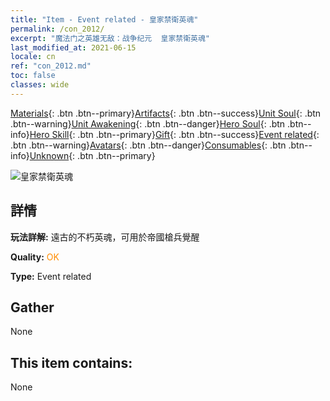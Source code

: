 ```yaml
---
title: "Item - Event related - 皇家禁衛英魂"
permalink: /con_2012/
excerpt: "魔法门之英雄无敌：战争纪元  皇家禁衛英魂"
last_modified_at: 2021-06-15
locale: cn
ref: "con_2012.md"
toc: false
classes: wide
---
```

 [Materials](/ItemsCN/){: .btn .btn--primary}[Artifacts](/ItemsCN/Artifacts/){: .btn .btn--success}[Unit Soul](/ItemsCN/UnitSoul/){: .btn .btn--warning}[Unit Awakening](/ItemsCN/UnitAwakening/){: .btn .btn--danger}[Hero Soul](/ItemsCN/HeroSoul/){: .btn .btn--info}[Hero Skill](/ItemsCN/HeroSkill/){: .btn .btn--primary}[Gift](/ItemsCN/Gift/){: .btn .btn--success}[Event related](/ItemsCN/Events/){: .btn .btn--warning}[Avatars](/ItemsCN/Avatars/){: .btn .btn--danger}[Consumables](/ItemsCN/Consumables/){: .btn .btn--info}[Unknown](/ItemsCN/Unknown/){: .btn .btn--primary}

 ![皇家禁衛英魂](/images/t/juexing_101.jpg)

## 詳情
 **玩法詳解:** 遠古的不朽英魂，可用於帝國槍兵覺醒

 **Quality:** <span style="color: #FF8C00">OK</span>

 **Type:** Event related

## Gather

  None

## This item contains:

  None

